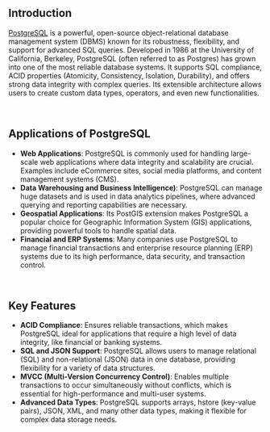 ## Introduction

[PostgreSQL](https://www.postgresql.org/) is a powerful, open-source object-relational database management system (DBMS) known for its robustness, flexibility, and support for advanced SQL queries. Developed in 1986 at the University of California, Berkeley, PostgreSQL (often referred to as Postgres) has grown into one of the most reliable database systems. It supports SQL compliance, ACID properties (Atomicity, Consistency, Isolation, Durability), and offers strong data integrity with complex queries. Its extensible architecture allows users to create custom data types, operators, and even new functionalities.

<br/>

## Applications of PostgreSQL

- **Web Applications**: PostgreSQL is commonly used for handling large-scale web applications where data integrity and scalability are crucial. Examples include eCommerce sites, social media platforms, and content management systems (CMS).
- **Data Warehousing and Business Intelligence)**: PostgreSQL can manage huge datasets and is used in data analytics pipelines, where advanced querying and reporting capabilities are necessary.
- **Geospatial Applications**: Its PostGIS extension makes PostgreSQL a popular choice for Geographic Information System (GIS) applications, providing powerful tools to handle spatial data.
- **Financial and ERP Systems**: Many companies use PostgreSQL to manage financial transactions and enterprise resource planning (ERP) systems due to its high performance, data security, and transaction control.

<br/>

## Key Features

- **ACID Compliance**: Ensures reliable transactions, which makes PostgreSQL ideal for applications that require a high level of data integrity, like financial or banking systems.
- **SQL and JSON Support**: PostgreSQL allows users to manage relational (SQL) and non-relational (JSON) data in one database, providing flexibility for a variety of data structures.
- **MVCC (Multi-Version Concurrency Control)**: Enables multiple transactions to occur simultaneously without conflicts, which is essential for high-performance and multi-user systems.
- **Advanced Data Types**: PostgreSQL supports arrays, hstore (key-value pairs), JSON, XML, and many other data types, making it flexible for complex data storage needs.
